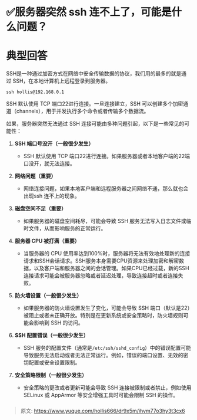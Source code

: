 # ✅服务器突然 ssh 连不上了，可能是什么问题？


# 典型回答

SSH是一种通过加密方式在网络中安全传输数据的协议，我们用的最多的就是通过 SSH，在本地计算机上远程登录到服务器。

`ssh hollis@192.168.0.1` 

SSH 默认使用 TCP 端口22进行连接。一旦连接建立，SSH 可以创建多个加密通道（channels），用于并发执行多个命令或者传输多个数据流。

如果，服务器突然无法通过 SSH 连接可能由多种问题引起，以下是一些常见的可能性：

1. **SSH 端口号没开（一般很少发生）**
   - SSH 默认使用 TCP 端口22进行连接。如果服务器或者本地客户端的22端口没开，就无法连接。

2. **网络问题（重要）**
   - 网络连接问题，如果本地客户端和远程服务器之间网络不通，那么就也会出现ssh 连不上的现象。

3. **磁盘空间不足（重要）**
   - 如果服务器的磁盘空间耗尽，可能会导致 SSH 服务无法写入日志文件或临时文件，从而影响服务的正常运行。

4. **服务器 CPU 被打满（重要）**
   - 当服务器的 CPU 使用率达到100%时，服务器将无法有效地处理新的连接请求和SSH会话请求。SSH服务本身需要CPU资源来处理加密和解密数据，以及客户端和服务器之间的会话管理。如果CPU已经过载，新的SSH连接请求可能会被服务器忽略或者延迟处理，导致连接超时或者连接失败。

5. **防火墙设置（一般很少发生）**
   - 如果服务器的防火墙设置发生了变化，可能会导致 SSH 端口（默认是22）被阻止或者未正确开放。特别是在更新系统或安全策略时，防火墙规则可能会影响到 SSH 的访问。

6. **SSH 配置错误（一般很少发生）**
   - SSH 服务的配置文件（通常是`/etc/ssh/sshd_config`）中的错误配置可能导致服务无法启动或者无法正常运行。例如，错误的端口设置、无效的密钥配置或安全设置限制。

7. **安全策略限制（一般很少发生）**
   - 安全策略的更改或者更新可能会导致 SSH 连接被限制或者禁止，例如使用 SELinux 或 AppArmor 等安全增强工具时可能会限制 SSH 的操作。

### 


> 原文: <https://www.yuque.com/hollis666/dr9x5m/ihvm77o3hy3t3cx6>
